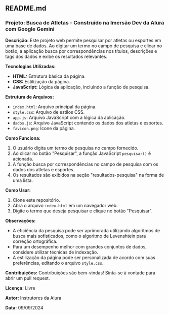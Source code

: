 ## **README.md**

### **Projeto: Busca de Atletas - Construído na Imersão Dev da Alura com Google Gemini**

**Descrição:**
Este projeto web permite pesquisar por atletas ou esportes em uma base de dados. Ao digitar um termo no campo de pesquisa e clicar no botão, a aplicação busca por correspondências nos títulos, descrições e tags dos dados e exibe os resultados relevantes.

**Tecnologias Utilizadas:**
* **HTML:** Estrutura básica da página.
* **CSS:** Estilização da página.
* **JavaScript:** Lógica da aplicação, incluindo a função de pesquisa.

**Estrutura de Arquivos:**
* `index.html`: Arquivo principal da página.
* `style.css`: Arquivo de estilos CSS.
* `app.js`: Arquivo JavaScript com a lógica da aplicação.
* `dados.js`: Arquivo JavaScript contendo os dados dos atletas e esportes.
* `favicon.png`: Ícone da página.

**Como Funciona:**
1. O usuário digita um termo de pesquisa no campo fornecido.
2. Ao clicar no botão "Pesquisar", a função JavaScript `pesquisar()` é acionada.
3. A função busca por correspondências no campo de pesquisa com os dados dos atletas e esportes.
4. Os resultados são exibidos na seção "resultados-pesquisa" na forma de uma lista.

**Como Usar:**
1. Clone este repositório.
2. Abra o arquivo `index.html` em um navegador web.
3. Digite o termo que deseja pesquisar e clique no botão "Pesquisar".

**Observações:**
* A eficiência da pesquisa pode ser aprimorada utilizando algoritmos de busca mais sofisticados, como o algoritmo de Levenshtein para correção ortográfica.
* Para um desempenho melhor com grandes conjuntos de dados, considere utilizar técnicas de indexação.
* A estilização da página pode ser personalizada de acordo com suas preferências, editando o arquivo `style.css`.

**Contribuições:**
Contribuições são bem-vindas! Sinta-se à vontade para abrir um pull request.

**Licença:**
Livre

**Autor:**
Instrutores da Alura

**Data:**
09/09/2024
